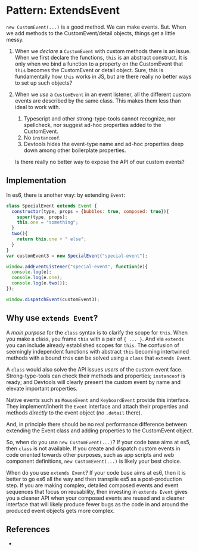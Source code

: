 # Pattern: ExtendsEvent

`new CustomEvent(...)` is a good method. We can make events. But. When we add methods to the CustomEvent/detail objects, things get a little messy.

1. When we *declare* a `CustomEvent` with custom methods there is an issue. When we first declare the functions, `this` is an abstract construct. It is only when we bind a function to a property on the CustomEvent that `this` becomes the CustomEvent or detail object. Sure, this is fundamentally how `this` works in JS, but are there really no better ways to set up such objects?

2. When we *use* a `CustomEvent` in an event listener, all the different custom events are described by the same class. This makes them less than ideal to work with.
   1. Typescript and other strong-type-tools cannot recognize, nor spellcheck, nor suggest ad-hoc properties added to the CustomEvent. 
   2. No `instanceof`.
   3. Devtools hides the event-type name and ad-hoc properties deep down among other boilerplate properties.
  
   Is there really no better way to expose the API of our custom events?

## Implementation

In es6, there is another way: by extending `Event`:

```javascript
class SpecialEvent extends Event {
  constructor(type, props = {bubbles: true, composed: true}){
    super(type, props);
    this.one = "something";
  }
  two(){
    return this.one + " else";
  }
}
var customEvent3 = new SpecialEvent("special-event");

window.addEventListener("special-event", function(e){
  console.log(e);
  console.log(e.one);
  console.log(e.two());
});

window.dispatchEvent(customEvent3);
```

## Why use `extends Event`?

A *main purpose* for the `class` syntax is to clarify the scope for `this`. When you make a class, you frame `this` with a pair of `{ ... }`. And via `extends` you can include already established scopes for `this`. The confusion of seemingly independent functions with abstract `this` becoming intertwined methods with a bound `this` can be solved using a `class` that `extends Event`.

A `class` would also solve the API issues *users* of the custom event face. Strong-type-tools can check their methods and properties; `instanceof` is ready; and Devtools will clearly present the custom event by name and elevate important properties.

Native events such as `MouseEvent` and `KeyboardEvent` provide this interface. They implement/inherit the `Event` interface and attach their properties and methods *directly* to the event object (*no* `.detail` there).

And, in principle there should be no real performance difference between extending the Event class and adding properties to the CustomEvent object.

So, when do you use `new CustomEvent(...)`? If your code base aims at es5, then `class` is not available. If you create and dispatch custom events in code oriented towards other purposes, such as app scripts and web component definitions, `new CustomEvent(...)` is likely your best choice.

When do you use `extends Event`? If your code base aims at es6, then it is better to go es6 all the way and then transpile es5 as a post-production step. If you are making complex, detailed composed events and event sequences that focus on reusability, then investing in `extends Event` gives you a cleaner API when your composed events are reused and a cleaner interface that will likely produce fewer bugs as the code in and around the produced event objects gets more complex.

## References

 * 
                                                                            